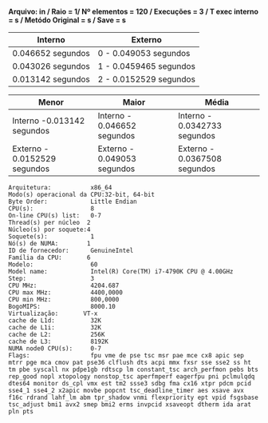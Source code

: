 **Arquivo: in / Raio = 1/ Nº elementos = 120 / Execuções = 3 / T exec interno = s / Metódo Original = s / Save = s**
 
| Interno | Externo |
|---------| ------- |
|0.046652 segundos |0 - 0.049053 segundos |
|0.043026 segundos |1 - 0.0459465 segundos |
|0.013142 segundos |2 - 0.0152529 segundos |

|Menor|Maior|Média|
|------|------|------|
|Interno -0.013142 segundos |Interno - 0.046652 segundos |Interno - 0.0342733 segundos |
|Externo - 0.0152529 segundos |Externo - 0.049053 segundos |Externo - 0.0367508 segundos |
```<code>
Arquitetura:           x86_64
Modo(s) operacional da CPU:32-bit, 64-bit
Byte Order:            Little Endian
CPU(s):                8
On-line CPU(s) list:   0-7
Thread(s) per núcleo  2
Núcleo(s) por soquete:4
Soquete(s):            1
Nó(s) de NUMA:        1
ID de fornecedor:      GenuineIntel
Família da CPU:       6
Modelo:                60
Model name:            Intel(R) Core(TM) i7-4790K CPU @ 4.00GHz
Step:                  3
CPU MHz:               4204.687
CPU max MHz:           4400,0000
CPU min MHz:           800,0000
BogoMIPS:              8000.10
Virtualização:       VT-x
cache de L1d:          32K
cache de L1i:          32K
cache de L2:           256K
cache de L3:           8192K
NUMA node0 CPU(s):     0-7
Flags:                 fpu vme de pse tsc msr pae mce cx8 apic sep mtrr pge mca cmov pat pse36 clflush dts acpi mmx fxsr sse sse2 ss ht tm pbe syscall nx pdpe1gb rdtscp lm constant_tsc arch_perfmon pebs bts rep_good nopl xtopology nonstop_tsc aperfmperf eagerfpu pni pclmulqdq dtes64 monitor ds_cpl vmx est tm2 ssse3 sdbg fma cx16 xtpr pdcm pcid sse4_1 sse4_2 x2apic movbe popcnt tsc_deadline_timer aes xsave avx f16c rdrand lahf_lm abm tpr_shadow vnmi flexpriority ept vpid fsgsbase tsc_adjust bmi1 avx2 smep bmi2 erms invpcid xsaveopt dtherm ida arat pln pts
